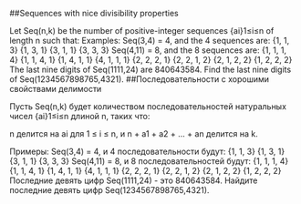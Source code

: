 ##Sequences with nice divisibility properties

Let Seq(n,k) be the number of positive-integer sequences {ai}1≤i≤n of length n such that:
Examples:
Seq(3,4) = 4, and the 4 sequences are:
{1, 1, 3}
{1, 3, 1}
{3, 1, 1}
{3, 3, 3}
Seq(4,11) = 8, and the 8 sequences are:
{1, 1, 1, 4}
{1, 1, 4, 1}
{1, 4, 1, 1}
{4, 1, 1, 1}
{2, 2, 2, 1}
{2, 2, 1, 2}
{2, 1, 2, 2}
{1, 2, 2, 2}
The last nine digits of Seq(1111,24) are 840643584.
Find the last nine digits of Seq(1234567898765,4321).
##Последовательности с хорошими свойствами делимости

Пусть Seq(n,k) будет количеством последовательностей натуральных чисел {ai}1≤i≤n длиной n, таких что:

n делится на ai для 1 ≤ i ≤ n, и
n + a1 + a2 + ... + an делится на k.

Примеры:
Seq(3,4) = 4, и 4 последовательности будут:
{1, 1, 3}
{1, 3, 1}
{3, 1, 1}
{3, 3, 3}
Seq(4,11) = 8, и 8 последовательностей будут:
{1, 1, 1, 4}
{1, 1, 4, 1}
{1, 4, 1, 1}
{4, 1, 1, 1}
{2, 2, 2, 1}
{2, 2, 1, 2}
{2, 1, 2, 2}
{1, 2, 2, 2}
Последние девять цифр Seq(1111,24) - это 840643584.
Найдите последние девять цифр Seq(1234567898765,4321).
